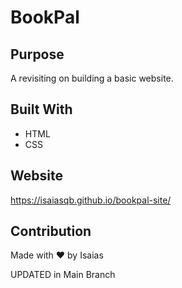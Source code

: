 # BookPal

## Purpose
A revisiting on building a basic website. 

## Built With
* HTML
* CSS

## Website
https://isaiasqb.github.io/bookpal-site/

## Contribution
Made with ❤️ by Isaias

UPDATED in Main Branch
